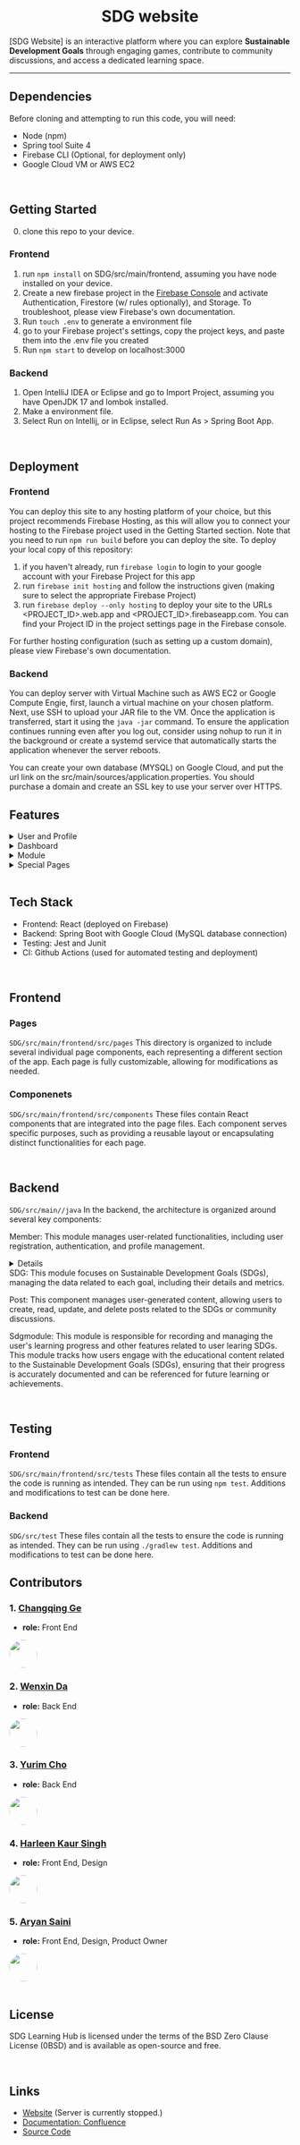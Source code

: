 <h1 align="center">
  SDG website
</h1>

[SDG Website] is an interactive platform where you can explore **Sustainable Development Goals** through engaging games, contribute to community discussions, and access a dedicated learning space. 

<hr/>

## Dependencies

Before cloning and attempting to run this code, you will need:

- Node (npm)
- Spring tool Suite 4
- Firebase CLI (Optional, for deployment only)
- Google Cloud VM or AWS EC2

<br/>

## Getting Started

0. clone this repo to your device.

### Frontend
1. run `npm install` on SDG/src/main/frontend, assuming you have node installed on your device.
2. Create a new firebase project in the [Firebase Console](https://console.firebase.google.com/) and activate Authentication, Firestore (w/ rules optionally), and Storage. To troubleshoot, please view Firebase's own documentation.
3. Run `touch .env` to generate a environment file
4. go to your Firebase project's settings, copy the project keys, and paste them into the .env file you created
5. Run `npm start` to develop on localhost:3000

### Backend
1. Open IntelliJ IDEA or Eclipse and go to Import Project, assuming you have OpenJDK 17 and lombok installed.
2. Make a environment file.
3. Select Run on Intellij, or in Eclipse, select Run As > Spring Boot App.

<br/>

## Deployment

### Frontend 

You can deploy this site to any hosting platform of your choice, but this project recommends Firebase Hosting, as this will allow you to connect your hosting to the Firebase project used in the Getting Started section. Note that you need to run `npm run build` before you can deploy the site. To deploy your local copy of this repository:

1. if you haven't already, run `firebase login` to login to your google account with your Firebase Project for this app
2. run `firebase init hosting` and follow the instructions given (making sure to select the appropriate Firebase Project)
3. run `firebase deploy --only hosting` to deploy your site to the URLs <PROJECT_ID>.web.app and <PROJECT_ID>.firebaseapp.com. You can find your Project ID in the project settings page in the Firebase console.

For further hosting configuration (such as setting up a custom domain), please view Firebase's own documentation.

### Backend

You can deploy server with Virtual Machine such as AWS EC2 or Google Compute Engie, first, launch a virtual machine on your chosen platform. Next, use SSH to upload your JAR file to the VM. Once the application is transferred, start it using the `java -jar` command. To ensure the application continues running even after you log out, consider using nohup to run it in the background or create a systemd service that automatically starts the application whenever the server reboots.

You can create your own database (MYSQL) on Google Cloud, and put the url link on the src/main/sources/application.properties. You should purchase a domain and create an SSL key to use your server over HTTPS.

## Features
<details>
  <summary>User and Profile</summary>
  
    * Sign up using either email & password or Google sign-in
    * Account Session Protection: logged out after 1 hour of inactivity
</details>
<details>
  <summary>Dashboard</summary>

    * SDG Module Progress: The dashboard tracks the user's progress in studying the SDG (Sustainable   Development Goals) modules. This feature helps users easily monitor how much of the module they’ve completed and what remains, keeping them on track toward their learning goals.

    * Earned Points:Users can view the total points they've accumulated through their activities. For example, they can see how close they are to earning rewards, with points being a key measure of their engagement and progress on the platform.

    * Redeemable Coupons: The dashboard shows coupons that users can redeem once they have earned 75 points or more. Users can easily see which coupons they are eligible for and redeem them using their accumulated points, encouraging further interaction and reward redemption.

    *  Related Events: The dashboard also highlights any related events, such as upcoming workshops or challenges tied to the SDG modules or reward opportunities. This helps keep users informed and engaged with relevant content and activities.
</details>
<details>
  <summary>Module</summary>
  In the module, users can learn about each of the SDG (Sustainable Development Goals). Every goal is presented as a separate topic that users can explore.
  * Sections for Each Goal: When users select a goal, they can study various sections, such as the overview and targets, giving them a deep understanding of that specific SDG.
  * Comic-Style Format: Each section is designed in a comic-book style, making the learning experience more engaging and enjoyable for users.
  * Quizzes After Each Section: After completing the comic-style content for each section, users can take a quiz. Upon finishing the quiz, they earn 50 points, adding a reward-based element to their learning.
</details>
<details>
  <summary>Special Pages</summary>
  * Game Page: On the Game page, users can enjoy different games based on the SDG topics they've learned. Each game is tailored to a specific SDG goal, allowing users to reinforce their knowledge through interactive gameplay.
  * Social Page: The Social page allows users to view posts from other users and create their own posts. This feature fosters community interaction and sharing of experiences related to SDGs. Users can engage with others by liking their posts, creating a social and supportive environment within the platform.
  * Home Page: The Home page provides a general introduction to our website, offering users an overview of the platform’s features and purpose. This section serves as a starting point for exploring all the available content.
</details>
<br/>

## Tech Stack

- Frontend: React (deployed on Firebase)
- Backend: Spring Boot with Google Cloud (MySQL database connection)
- Testing: Jest and Junit
- CI: Github Actions (used for automated testing and deployment)

<br/>

## Frontend

### Pages

`SDG/src/main/frontend/src/pages`
This directory is organized to include several individual page components, each representing a different section of the app. Each page is fully customizable, allowing for modifications as needed.

### Componenets

`SDG/src/main/frontend/src/components`
These files contain React components that are integrated into the page files. Each component serves specific purposes, such as providing a reusable layout or encapsulating distinct functionalities for each page. 

<br/>

## Backend

`SDG/src/main//java`
In the backend, the architecture is organized around several key components:

Member: This module manages user-related functionalities, including user registration, authentication, and profile management.
<details>
Member.JWT: This component handles JSON Web Tokens for secure authentication, ensuring that user sessions are managed effectively and safely.

Member.Auth: This part is responsible for the authentication logic, verifying user credentials and managing access controls within the application.

Member.Mapper: This is responsible for mapping database operations related to the member entity, facilitating interactions with the database using MyBatis.
</details>
SDG: This module focuses on Sustainable Development Goals (SDGs), managing the data related to each goal, including their details and metrics.

Post: This component manages user-generated content, allowing users to create, read, update, and delete posts related to the SDGs or community discussions.

Sdgmodule: This module is responsible for recording and managing the user's learning progress and other features related to user learing SDGs. This module tracks how users engage with the educational content related to the Sustainable Development Goals (SDGs), ensuring that their progress is accurately documented and can be referenced for future learning or achievements. 

<br/>

## Testing
### Frontend
`SDG/src/main/frontend/src/tests`
These files contain all the tests to ensure the code is running as intended. They can be run using `npm test`. Additions and modifications to test can be done here.
### Backend
`SDG/src/test`
These files contain all the tests to ensure the code is running as intended. They can be run using `./gradlew test`. Additions and modifications to test can be done here.
<br/>

## Contributors

### 1. [Changqing Ge](https://github.com/GCQ2002)
- **role:** Front End
<a href="https://github.com/GCQ2002">
<img style="border-radius: 50%;" src="https://avatars.githubusercontent.com/u/161282055?v=4" width="50px"/>
</a>

### 2. [Wenxin Da](https://github.com/Wenxin20968)
- **role:** Back End
<a href="https://github.com/Wenxin20968">
<img style="border-radius: 50%;" src="https://avatars.githubusercontent.com/u/161175214?v=4" width="50px"/>
</a>

### 3. [Yurim Cho](https://github.com/666584)
- **role:** Back End
<a href="https://github.com/666584">
<img style="border-radius: 50%;" src="https://avatars.githubusercontent.com/u/65121233?v=4" width="50px"/>
</a>

### 4. [Harleen Kaur Singh](https://github.com/harleen113)
- **role:** Front End, Design
<a href="https://github.com/harleen113">
<img style="border-radius: 50%;" src="https://avatars.githubusercontent.com/u/126838328?v=4" width="50px"/>
</a>

### 5. [Aryan Saini](https://github.com/StephR1128)
- **role:** Front End, Design, Product Owner
<a href="https://github.com/StephR1128">
<img style="border-radius: 50%;" src="https://avatars.githubusercontent.com/u/76251834?v=4" width="50px"/>
</a>
<br/>

<br/>

## License

SDG Learning Hub is licensed under the terms of the BSD Zero Clause License (0BSD) and is available as open-source and free.


<br/>

## Links

- [Website](https://sdglearninghub.firebaseapp.com/) (Server is currently stopped.)
- [Documentation: Confluence](https://global-sustainability-goals.atlassian.net/wiki/spaces/~712020187b06aabf8f4374afa5eff383235b56/pages)
- [Source Code](https://github.com/666584/IT-Project)
